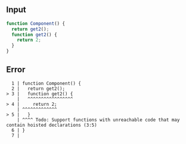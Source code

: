 
## Input

```javascript
function Component() {
  return get2();
  function get2() {
    return 2;
  }
}

```


## Error

```
  1 | function Component() {
  2 |   return get2();
> 3 |   function get2() {
    |   ^^^^^^^^^^^^^^^^^
> 4 |     return 2;
    | ^^^^^^^^^^^^^
> 5 |   }
    | ^^^^ Todo: Support functions with unreachable code that may contain hoisted declarations (3:5)
  6 | }
  7 |
```
          
      